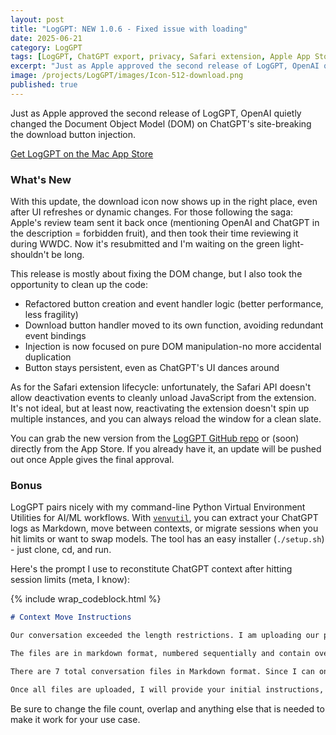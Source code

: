 ```yaml
---
layout: post
title: "LogGPT: NEW 1.0.6 - Fixed issue with loading"
date: 2025-06-21
category: LogGPT
tags: [LogGPT, ChatGPT export, privacy, Safari extension, Apple App Store, AI tools, JSON, macOS]
excerpt: "Just as Apple approved the second release of LogGPT, OpenAI quietly changed the Document Object Model (DOM) on ChatGPT's site-breaking the download button injection."
image: /projects/LogGPT/images/Icon-512-download.png
published: true
---
```


Just as Apple approved the second release of LogGPT, OpenAI quietly changed the Document Object Model (DOM) on ChatGPT's site-breaking the download button injection.

[Get LogGPT on the Mac App Store](https://apps.apple.com/us/app/loggpt/id6743342693?mt=12)

### What's New
With this update, the download icon now shows up in the right place, even after UI refreshes or dynamic changes. For those following the saga: Apple's review team sent it back once (mentioning OpenAI and ChatGPT in the description = forbidden fruit), and then took their time reviewing it during WWDC. Now it's resubmitted and I'm waiting on the green light-shouldn't be long.

This release is mostly about fixing the DOM change, but I also took the opportunity to clean up the code:
- Refactored button creation and event handler logic (better performance, less fragility)
- Download button handler moved to its own function, avoiding redundant event bindings
- Injection is now focused on pure DOM manipulation-no more accidental duplication
- Button stays persistent, even as ChatGPT's UI dances around

As for the Safari extension lifecycle: unfortunately, the Safari API doesn't allow deactivation events to cleanly unload JavaScript from the extension. It's not ideal, but at least now, reactivating the extension doesn't spin up multiple instances, and you can always reload the window for a clean slate.

You can grab the new version from the [LogGPT GitHub repo](https://github.com/unixwzrd/LogGPT) or (soon) directly from the App Store. If you already have it, an update will be pushed out once Apple gives the final approval.

### Bonus
LogGPT pairs nicely with my command-line Python Virtual Environment Utilities for AI/ML workflows. With [`venvutil`](https://github.com/unixwzrd/venvutil), you can extract your ChatGPT logs as Markdown, move between contexts, or migrate sessions when you hit limits or want to swap models. The tool has an easy installer (`./setup.sh`) - just clone, cd, and run.

Here's the prompt I use to reconstitute ChatGPT context after hitting session limits (meta, I know):

{% include wrap_codeblock.html %}
```markdown
# Context Move Instructions

Our conversation exceeded the length restrictions. I am uploading our previous conversation so we can continue with the same context. Please **review and internally reconstruct the discussion** but **do not summarize back to me** unless requested. Read teh files carefully as I will reference items from them conversation in the future, so make sure you have an understanding of everything.

The files are in markdown format, numbered sequentially and contain overlapping content (512 Bytes) to ensure continuity. Pay special attention to the **last file**, as it contains our most recent exchanges. If any chunks are missing or unclear, let me know.

There are 7 total conversation files in Markdown format. Since I can only upload **10 files at a time**, I will inform you when all batches are uploaded. Please reply with **"Received. Ready for next batch."** after you have had a chance to review and summarize the batch internally until I confirm all uploads are complete.

Once all files are uploaded, I will provide your initial instructions, and we will resume working together. At that time, we will discuss your **memory of our previous conversation** to ensure alignment before moving forward.
```

Be sure to change the file count, overlap and anything else that is needed to make it work for your use case.